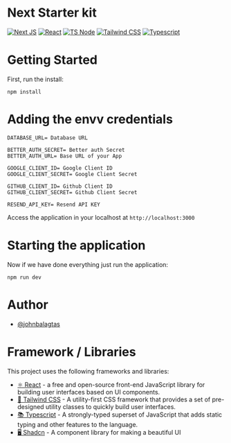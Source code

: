 # Next Starter kit
[![Next JS](https://img.shields.io/badge/Next-black?style=for-the-badge&logo=next.js&logoColor=white)]()
[![React](https://img.shields.io/badge/react-%2320232a.svg?style=for-the-badge&logo=react&logoColor=%2361DAFB)]()
[![TS Node](https://img.shields.io/badge/ts--node-3178C6?style=for-the-badge&logo=ts-node&logoColor=white)]()
[![Tailwind CSS](https://img.shields.io/badge/Tailwind_CSS-38B2AC?style=for-the-badge&logo=tailwind-css&logoColor=white)]()
[![Typescript](https://img.shields.io/badge/TypeScript-007ACC?style=for-the-badge&logo=typescript&logoColor=white)]()


# Getting Started

First, run the install:
```
npm install
```

# Adding the envv credentials

```
DATABASE_URL= Database URL
```

```
BETTER_AUTH_SECRET= Better auth Secret
BETTER_AUTH_URL= Base URL of your App
```

```
GOOGLE_CLIENT_ID= Google Client ID
GOOGLE_CLIENT_SECRET= Google Client Secret
```

```
GITHUB_CLIENT_ID= Github Client ID
GITHUB_CLIENT_SECRET= Github Client Secret
```

```
RESEND_API_KEY= Resend API KEY
```

Access the application in your localhost at `http://localhost:3000`

# Starting the application

Now if we have done everything just run the application:

```
npm run dev
```


# Author
-   [@johnbalagtas](https://github.com/Johnbalagtas)


# Framework / Libraries
This project uses the following frameworks and libraries:

 - [⚛️ React](https://react.dev/) - a free and open-source front-end JavaScript library for building user interfaces based on UI components.
 - [🎨 Tailwind CSS](https://tailwindcss.com/) - A utility-first CSS framework that provides a set of pre-designed utility classes to quickly build user interfaces.
 - [📚 Typescript](https://www.typescriptlang.org/) - A strongly-typed superset of JavaScript that adds static typing and other features to the language.
 - [🖥️ Shadcn](https://ui.shadcn.com/) - A component library for making a beautiful UI




